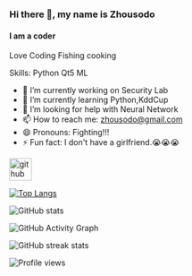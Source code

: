 ### Hi there 👋, my name is Zhousodo
#### I am a coder 
Love Coding Fishing cooking

Skills: Python Qt5 ML

- 🔭 I’m currently working on Security Lab 
- 🌱 I’m currently learning Python,KddCup 
- 🤔 I’m looking for help with Neural Network 
- 📫 How to reach me: zhousodo@gmail.com 
- 😄 Pronouns: Fighting!!! 
- ⚡ Fun fact: I don't have a girlfriend.😭😭😭 


[<img src='https://cdn.jsdelivr.net/npm/simple-icons@3.0.1/icons/github.svg' alt='github' height='40'>](https://github.com/zhousodo)  

[![Top Langs](https://github-readme-stats.vercel.app/api/top-langs/?username=zhousodo)](https://github.com/anuraghazra/github-readme-stats)

![GitHub stats](https://github-readme-stats.vercel.app/api?username=zhousodo&show_icons=true)  

![GitHub Activity Graph](https://activity-graph.herokuapp.com/graph?username=zhousodo)  

![GitHub streak stats](https://github-readme-streak-stats.herokuapp.com/?user=zhousodo)  

![Profile views](https://gpvc.arturio.dev/zhousodo)  
